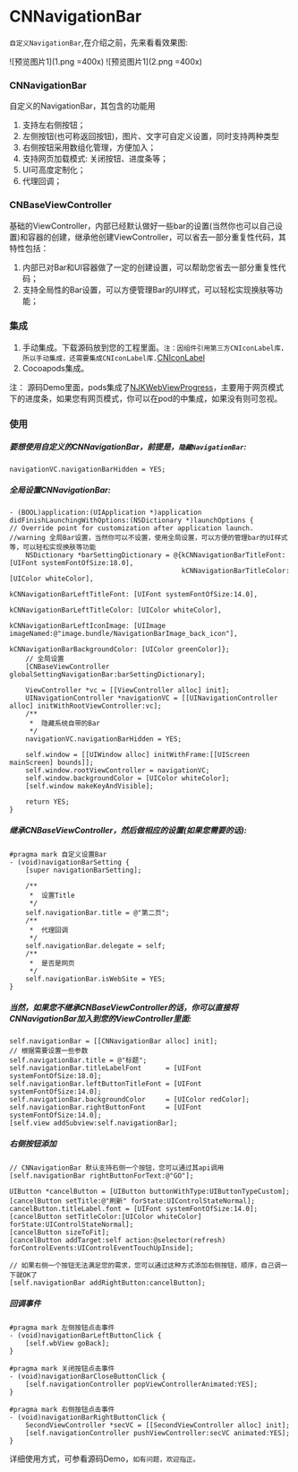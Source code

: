 # CNNavigationBar
`自定义NavigationBar`,在介绍之前，先来看看效果图:

![预览图片1](1.png =400x)	![预览图片1](2.png =400x)

### CNNavigationBar
自定义的NavigationBar，其包含的功能用 
 
1. 支持左右侧按钮；
2. 左侧按钮(也可称返回按钮)，图片、文字可自定义设置，同时支持两种类型
3. 右侧按钮采用数组化管理，方便加入；
4. 支持网页加载模式: 关闭按钮、进度条等；
5. UI可高度定制化；
6. 代理回调；

### CNBaseViewController
基础的ViewController，内部已经默认做好一些bar的设置(当然你也可以自己设置)和容器的创建，继承他创建ViewController，可以省去一部分重复性代码，其特性包括：

1. 内部已对Bar和UI容器做了一定的创建设置，可以帮助您省去一部分重复性代码；
2. 支持全局性的Bar设置，可以方便管理Bar的UI样式，可以轻松实现换肤等功能；

### 集成
1. 手动集成。下载源码放到您的工程里面。`注：因组件引用第三方CNIconLabel库，所以手动集成，还需要集成CNIconLabel库.`[CNIconLabel](https://github.com/congni/CNIconLabel-OC)
2. Cocoapods集成。

注： 源码Demo里面，pods集成了[NJKWebViewProgress](https://github.com/ninjinkun/NJKWebViewProgress)，主要用于网页模式下的进度条，如果您有网页模式，你可以在pod的中集成，如果没有则可忽视。

### 使用
##### 要想使用自定义的CNNavigationBar，前提是，`隐藏NavigationBar`:

	navigationVC.navigationBarHidden = YES;

##### 全局设置CNNavigationBar:

	- (BOOL)application:(UIApplication *)application didFinishLaunchingWithOptions:(NSDictionary *)launchOptions {
    // Override point for customization after application launch.
	//warning 全局Bar设置，当然你可以不设置，使用全局设置，可以方便的管理bar的UI样式等，可以轻松实现换肤等功能
	    NSDictionary *barSettingDictionary = @{kCNNavigationBarTitleFont: [UIFont systemFontOfSize:18.0],
	                                           kCNNavigationBarTitleColor: [UIColor whiteColor],
	                                           kCNNavigationBarLeftTitleFont: [UIFont systemFontOfSize:14.0],
	                                           kCNNavigationBarLeftTitleColor: [UIColor whiteColor],
	                                           kCNNavigationBarLeftIconImage: [UIImage imageNamed:@"image.bundle/NavigationBarImage_back_icon"],
	                                           kCNNavigationBarBackgroundColor: [UIColor greenColor]};
	    // 全局设置
	    [CNBaseViewController globalSettingNavigationBar:barSettingDictionary];
	    
	    ViewController *vc = [[ViewController alloc] init];
	    UINavigationController *navigationVC = [[UINavigationController alloc] initWithRootViewController:vc];
	    /**
	     *  隐藏系统自带的Bar
	     */
	    navigationVC.navigationBarHidden = YES;
	    
	    self.window = [[UIWindow alloc] initWithFrame:[[UIScreen mainScreen] bounds]];
	    self.window.rootViewController = navigationVC;
	    self.window.backgroundColor = [UIColor whiteColor];
	    [self.window makeKeyAndVisible];
	    
	    return YES;
	}


##### 继承CNBaseViewController，然后做相应的设置(如果您需要的话):

	#pragma mark 自定义设置Bar
	- (void)navigationBarSetting {
	    [super navigationBarSetting];
	    
	    /**
	     *  设置Title
	     */
	    self.navigationBar.title = @"第二页";
	    /**
	     *  代理回调
	     */
	    self.navigationBar.delegate = self;
	    /**
	     *  是否是网页
	     */
	    self.navigationBar.isWebSite = YES;
	}

##### 当然，如果您不继承CNBaseViewController的话，你可以直接将CNNavigationBar加入到您的ViewController里面:

	self.navigationBar = [[CNNavigationBar alloc] init];
	// 根据需要设置一些参数
	self.navigationBar.title = @"标题";
    self.navigationBar.titleLabelFont      = [UIFont systemFontOfSize:18.0];
    self.navigationBar.leftButtonTitleFont = [UIFont systemFontOfSize:14.0];
    self.navigationBar.backgroundColor     = [UIColor redColor];
    self.navigationBar.rightButtonFont     = [UIFont systemFontOfSize:14.0];
	[self.view addSubview:self.navigationBar];
	
	
##### 右侧按钮添加

    // CNNavigationBar 默认支持右侧一个按钮，您可以通过其api调用
    [self.navigationBar rightButtonForText:@"GO"];
    
    UIButton *cancelButton = [UIButton buttonWithType:UIButtonTypeCustom];
    [cancelButton setTitle:@"刷新" forState:UIControlStateNormal];
    cancelButton.titleLabel.font = [UIFont systemFontOfSize:14.0];
    [cancelButton setTitleColor:[UIColor whiteColor] forState:UIControlStateNormal];
    [cancelButton sizeToFit];
    [cancelButton addTarget:self action:@selector(refresh) forControlEvents:UIControlEventTouchUpInside];
    
    // 如果右侧一个按钮无法满足您的需求，您可以通过这种方式添加右侧按钮，顺序，自己调一下就OK了
    [self.navigationBar addRightButton:cancelButton];

##### 回调事件

	#pragma mark 左侧按钮点击事件
	- (void)navigationBarLeftButtonClick {
	    [self.wbView goBack];
	}
	
	#pragma mark 关闭按钮点击事件
	- (void)navigationBarCloseButtonClick {
	    [self.navigationController popViewControllerAnimated:YES];
	}
	
	#pragma mark 右侧按钮点击事件
	- (void)navigationBarRightButtonClick {
	    SecondViewController *secVC = [[SecondViewController alloc] init];
	    [self.navigationController pushViewController:secVC animated:YES];
	}
	
 详细使用方式，可参看源码Demo，`如有问题，欢迎指正。`